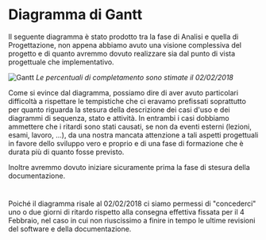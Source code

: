 # Diagramma di Gantt

Il seguente diagramma è stato prodotto tra la fase di Analisi e quella di Progettazione, non appena abbiamo avuto una visione complessiva del progetto e di quanto avremmo dovuto realizzare sia dal punto di vista progettuale che implementativo. 

![Gantt](https://i.imgur.com/jsLeU6o.jpg)
*Le percentuali di completamento sono stimate il 02/02/2018*

Come si evince dal diagramma, possiamo dire di aver avuto particolari difficoltà a rispettare le tempistiche che ci eravamo prefissati soprattutto per quanto riguarda la stesura della descrizione dei casi d'uso e dei diagrammi di sequenza, stato e attività. In entrambi i casi dobbiamo ammettere che i ritardi sono stati causati, se non da eventi esterni (lezioni, esami, lavoro, ...), da una nostra mancata attenzione a tali aspetti progettuali in favore dello sviluppo vero e proprio e di una fase di formazione che è durata più di quanto fosse previsto.

Inoltre avremmo dovuto iniziare sicuramente prima la fase di stesura della documentazione.

# 
 
Poiché il diagramma risale al 02/02/2018 ci siamo permessi di "concederci" uno o due giorni di ritardo rispetto alla consegna effettiva fissata per il 4 Febbraio, nel caso in cui non riuscissimo a finire in tempo le ultime revisioni del software e della documentazione.